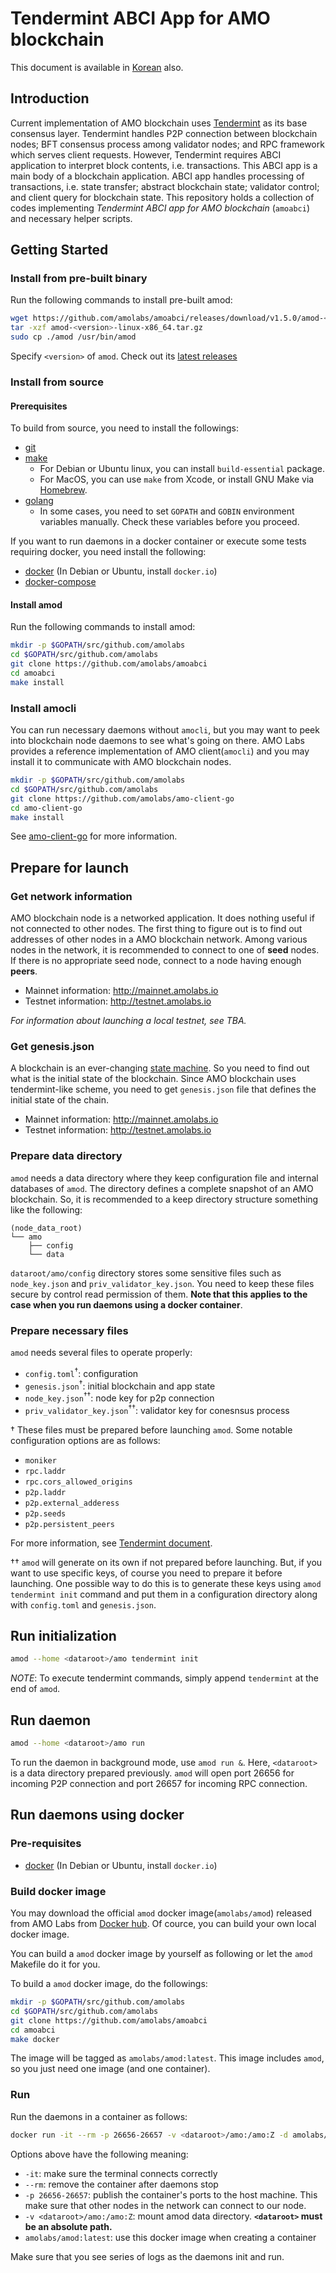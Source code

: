 # Tendermint ABCI App for AMO blockchain
This document is available in [Korean](README.ko.md) also.

## Introduction
Current implementation of AMO blockchain uses
[Tendermint](https://github.com/tendermint/tendermint) as its base consensus
layer. Tendermint handles P2P connection between blockchain nodes; BFT
consensus process among validator nodes; and RPC framework which serves client
requests. However, Tendermint requires ABCI application to interpret block
contents, i.e. transactions. This ABCI app is a main body of a blockchain
application. ABCI app handles processing of transactions, i.e. state transfer;
abstract blockchain state; validator control; and client query for blockchain
state. This repository holds a collection of codes implementing *Tendermint
ABCI app for AMO blockchain* (`amoabci`) and necessary helper scripts.

## Getting Started 

### Install from pre-built binary
Run the following commands to install pre-built amod:
```bash
wget https://github.com/amolabs/amoabci/releases/download/v1.5.0/amod-<version>-linux-x86_64.tar.gz
tar -xzf amod-<version>-linux-x86_64.tar.gz
sudo cp ./amod /usr/bin/amod
```
Specify `<version>` of `amod`. Check out its [latest
releases](https://github.com/amolabs/amoabci/releases)

### Install from source

#### Prerequisites
To build from source, you need to install the followings:
* [git](https://git-scm.com)
* [make](https://www.gnu.org/software/make/)
  * For Debian or Ubuntu linux, you can install `build-essential` package.
  * For MacOS, you can use `make` from Xcode, or install GNU Make via
	[Homebrew](https://brew.sh).
* [golang](https://golang.org/dl/)
  * In some cases, you need to set `GOPATH` and `GOBIN` environment variables
	manually. Check these variables before you proceed.

If you want to run daemons in a docker container or execute some tests
requiring docker, you need install the following:
* [docker](https://www.docker.com) (In Debian or Ubuntu, install `docker.io`)
* [docker-compose](https://www.docker.com)

#### Install amod
Run the following commands to install amod:
```bash
mkdir -p $GOPATH/src/github.com/amolabs
cd $GOPATH/src/github.com/amolabs
git clone https://github.com/amolabs/amoabci
cd amoabci
make install
```

### Install amocli
You can run necessary daemons without `amocli`, but you may want to peek into
blockchain node daemons to see what's going on there. AMO Labs provides a
reference implementation of AMO client(`amocli`) and you may install it to
communicate with AMO blockchain nodes.
```bash
mkdir -p $GOPATH/src/github.com/amolabs
cd $GOPATH/src/github.com/amolabs
git clone https://github.com/amolabs/amo-client-go
cd amo-client-go
make install
```

See [amo-client-go](https://github.com/amolabs/amo-client-go) for more
information.

## Prepare for launch
### Get network information
AMO blockchain node is a networked application. It does nothing useful if not
connected to other nodes. The first thing to figure out is to find out
addresses of other nodes in a AMO blockchain network. Among various nodes in
the network, it is recommended to connect to one of **seed** nodes. If there is
no appropriate seed node, connect to a node having enough **peers**.

* Mainnet information: http://mainnet.amolabs.io
* Testnet information: http://testnet.amolabs.io

*For information about launching a local testnet, see TBA.*

### Get genesis.json
A blockchain is an ever-changing [state
machine](https://en.wikipedia.org/wiki/Finite-state_machine). So you need to
find out what is the initial state of the blockchain. Since AMO blockchain uses
tendermint-like scheme, you need to get `genesis.json` file that defines the
initial state of the chain.

* Mainnet information: http://mainnet.amolabs.io
* Testnet information: http://testnet.amolabs.io

### Prepare data directory
`amod` needs a data directory where they keep configuration file and internal
databases of `amod`. The directory defines a complete snapshot of an AMO
blockchain. So, it is recommended to a keep directory structure something like
the following:
```
(node_data_root)
└── amo 
    ├── config
    └── data
```

`dataroot/amo/config` directory stores some sensitive files such as
`node_key.json` and `priv_validator_key.json`. You need to keep these files
secure by control read permission of them. **Note that this applies to the case
when you run daemons using a docker container**.

### Prepare necessary files
`amod` needs several files to operate properly:
- `config.toml`<sup>&dagger;</sup>: configuration
- `genesis.json`<sup>&dagger;</sup>: initial blockchain and app state
- `node_key.json`<sup>&dagger;&dagger;</sup>: node key for p2p connection
- `priv_validator_key.json`<sup>&dagger;&dagger;</sup>: validator key for
  conesnsus process

&dagger; These files must be prepared before launching `amod`.
Some notable configuration options are as follows:
- `moniker`
- `rpc.laddr`
- `rpc.cors_allowed_origins`
- `p2p.laddr`
- `p2p.external_adderess`
- `p2p.seeds`
- `p2p.persistent_peers`

For more information, see [Tendermint
document](https://tendermint.com/docs/tendermint-core/configuration.html).

&dagger;&dagger; `amod` will generate on its own if not prepared before
launching. But, if you want to use specific keys, of course you need to prepare
it before launching. One possible way to do this is to generate these keys
using `amod tendermint init` command and put them in a configuration directory
along with `config.toml` and `genesis.json`.

## Run initialization
```bash
amod --home <dataroot>/amo tendermint init
```
*NOTE*: To execute tendermint commands, simply append `tendermint` at the end
of `amod`. 

## Run daemon
```bash
amod --home <dataroot>/amo run
```
To run the daemon in background mode, use `amod run &`. Here, `<dataroot>` is a
data directory prepared previously. `amod` will open port 26656 for incoming
P2P connection and port 26657 for incoming RPC connection.

## Run daemons using docker
### Pre-requisites
* [docker](https://www.docker.com) (In Debian or Ubuntu, install `docker.io`)

### Build docker image
You may download the official `amod` docker image(`amolabs/amod`) released from
AMO Labs from [Docker hub](https://hub.docker.com). Of cource, you can build
your own local docker image.

You can build a `amod` docker image by yourself as following or let the `amod`
Makefile do it for you.

To build a `amod` docker image, do the followings:
```bash
mkdir -p $GOPATH/src/github.com/amolabs
cd $GOPATH/src/github.com/amolabs
git clone https://github.com/amolabs/amoabci
cd amoabci
make docker
```
The image will be tagged as `amolabs/amod:latest`. This image includes `amod`,
so you just need one image (and one container).

### Run
Run the daemons in a container as follows:
```bash
docker run -it --rm -p 26656-26657 -v <dataroot>/amo:/amo:Z -d amolabs/amod:latest
```
Options above have the following meaning:
- `-it`: make sure the terminal connects correctly
- `--rm`: remove the container after daemons stop
- `-p 26656-26657`: publish the container's ports to the host machine. This
  make sure that other nodes in the network can connect to our node.
- `-v <dataroot>/amo:/amo:Z`: mount amod data directory.
  **`<dataroot>` must be an absolute path.**
- `amolabs/amod:latest`: use this docker image when creating a container

Make sure that you see series of logs as the daemons init and run.
